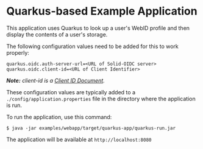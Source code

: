 # Quarkus-based Example Application

This application uses Quarkus to look up a user's WebID profile and then
display the contents of a user's storage.

The following configuration values need to be added for this to work properly:

```
quarkus.oidc.auth-server-url=<URL of Solid-OIDC server>
quarkus.oidc.client-id=<URL of Client Identifier>
```

_**Note:** client-id is a [Client ID Document](https://solidproject.org/TR/oidc#clientids-document)._

These configuration values are typically added to a `./config/application.properties` file in the directory where the application is run.

To run the application, use this command:

```
$ java -jar examples/webapp/target/quarkus-app/quarkus-run.jar
```

The application will be available at `http://localhost:8080`

